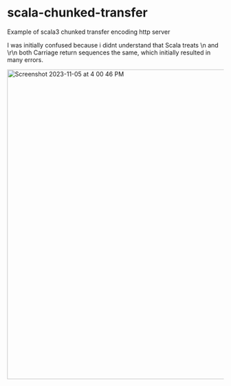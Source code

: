 # scala-chunked-transfer
Example of scala3 chunked transfer encoding http server 

I was initially confused because i didnt understand that Scala treats \n and \r\n both Carriage return sequences the same, which initially resulted in many errors. 


<img width="719" alt="Screenshot 2023-11-05 at 4 00 46 PM" src="https://github.com/pwharned/scala-chunked-transfer/assets/52669420/b2092845-89cf-4ed5-be94-f9066f102d3a">
